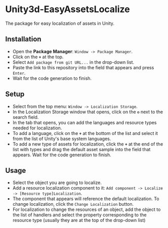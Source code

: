 # Unity3d-EasyAssetsLocalize

The package for easy localization of assets in Unity.

## Installation
* Open the __Package Manager__: `Window -> Package Manager`.
* Click on the __`+`__ at the top.
* Select `Add package from git URL...` in the drop-down list.
* Paste the link to this repository into the field that appears and press `Enter`.
* Wait for the code generation to finish.

## Setup
* Select from the top menu: `Window -> Localization Storage`.
* In the Localization Storage window that opens, click on the __`⚙`__ next to the search field.
* In the tab that opens, you can add the languages and resource types needed for localization.
* To add a language, click on the __`+`__ at the bottom of the list and select it from the list of Unity's base system languages.
* To add a new type of assets for localization, click the __`+`__ at the end of the list with types and drag the default asset sample into the field that appears. Wait for the code generation to finish.

## Usage
* Select the object you are going to localize.
* Add a resource localization component to it: `Add component -> Localize -> [Resource type]Localization`.
* The component that appears will reference the default localization. To change localization, click the `Change Localization` button.
* For localization to change the resources of an object, add the object to the list of handlers and select the property corresponding to the resource type (usually they are at the top of the drop-down list)
